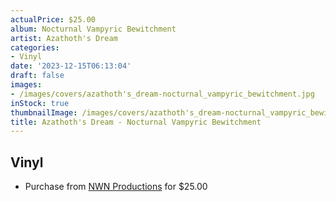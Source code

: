 ```yaml
---
actualPrice: $25.00
album: Nocturnal Vampyric Bewitchment
artist: Azathoth's Dream
categories:
- Vinyl
date: '2023-12-15T06:13:04'
draft: false
images:
- /images/covers/azathoth's_dream-nocturnal_vampyric_bewitchment.jpg
inStock: true
thumbnailImage: /images/covers/azathoth's_dream-nocturnal_vampyric_bewitchment-thumb.jpg
title: Azathoth's Dream - Nocturnal Vampyric Bewitchment
---
```


## Vinyl
* Purchase from [NWN Productions](http://shop.nwnprod.com/index.php?route=product/product&path=75&product_id=44103&sort=pd.name&order=ASC) for $25.00
